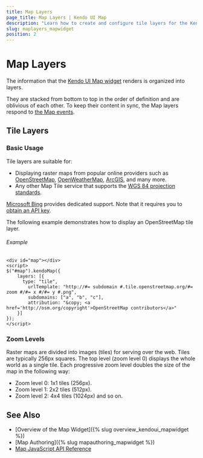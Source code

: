 ```yaml
---
title: Map Layers
page_title: Map Layers | Kendo UI Map
description: "Learn how to create and configure tile layers for the Kendo UI Map widget."
slug: maplayers_mapwidget
position: 2
---
```


# Map Layers

The information that the [Kendo UI Map widget](http://demos.telerik.com/kendo-ui/map/index) renders is organized into layers.

They are stacked from bottom to top in the order of definition and are oblivious of each other. To keep their content in sync, the Map layers respond to [the Map events](/api/javascript/dataviz/ui/map#events).

## Tile Layers

### Basic Usage

Tile layers are suitable for:

* Displaying raster maps from popular online providers such as [OpenStreetMap](http://www.openstreetmap.org/), [OpenWeatherMap](http://openweathermap.org/), [ArcGIS](https://developers.arcgis.com/en/), and many more.
* Any other Map Tile service that supports the [WGS 84 projection standards](https://en.wikipedia.org/wiki/World_Geodetic_System).

[Microsoft Bing](http://msdn.microsoft.com/en-us/library/ff701713.aspx) provides dedicated support. Note that it requires you to [obtain an API key](http://msdn.microsoft.com/en-us/library/ff428642.aspx).

The following example demonstrates how to display an OpenStreetMap tile layer.

###### Example

    <div id="map"></div>
    <script>
    $("#map").kendoMap({
        layers: [{
          type: "tile",
            urlTemplate: "http://#= subdomain #.tile.openstreetmap.org/#= zoom #/#= x #/#= y #.png",
            subdomains: ["a", "b", "c"],
            attribution: "&copy; <a href='http://osm.org/copyright'>OpenStreetMap contributors</a>"
        }]
    });
    </script>

### Zoom Levels

Raster maps are divided into images (tiles) for serving over the web. Tiles are typically 256px squares. The top level (zoom level 0) displays the whole world as a single tile. Each progressive zoom level doubles the size of the map in the following way:

- Zoom level 0: 1x1 tiles (256px).
- Zoom level 1: 2x2 tiles (512px).
- Zoom level 2: 4x4 tiles (1024px) and so on.

## See Also

* [Overview of the Map Widget]({% slug overview_kendoui_mapwidget %})
* [Map Authoring]({% slug mapauthoring_mapwidget %})
* [Map JavaScript API Reference](/api/javascript/dataviz/ui/map)
